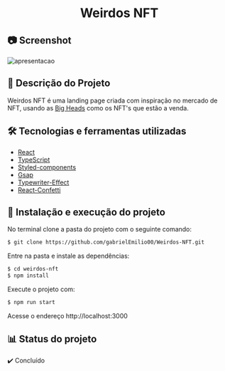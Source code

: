 <h1 align="center">Weirdos NFT</h1>

## 📷 Screenshot
![apresentacao](https://user-images.githubusercontent.com/72055099/196732125-994712d3-2d59-44bc-9a43-1f7d4442dae0.gif)

## 🧭 Descrição do Projeto
Weirdos NFT é uma landing page criada com inspiração no mercado de NFT, usando as [Big Heads](https://bigheads.io) como os NFT's que estão a venda.

## 🛠️ Tecnologias e ferramentas utilizadas
- [React](https://pt-br.reactjs.org)
- [TypeScript](https://www.typescriptlang.org)
- [Styled-components](https://styled-components.com)
- [Gsap](https://greensock.com/gsap/)
- [Typewriter-Effect](https://www.npmjs.com/package/typewriter-effect)
- [React-Confetti](https://www.npmjs.com/package/react-confetti)

## 🚀 Instalação e execução do projeto

No terminal clone a pasta do projeto com o seguinte comando:

```bash
$ git clone https://github.com/gabrielEmilio00/Weirdos-NFT.git
```

Entre na pasta e instale as dependências:

```bash
$ cd weirdos-nft
$ npm install
```

Execute o projeto com: 

```bash
$ npm run start
```

Acesse o endereço http://localhost:3000

## 📊 Status do projeto
✔️ Concluído
